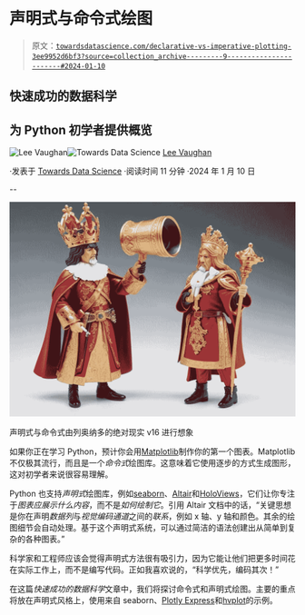 # 声明式与命令式绘图

> 原文：[`towardsdatascience.com/declarative-vs-imperative-plotting-3ee9952d6bf3?source=collection_archive---------9-----------------------#2024-01-10`](https://towardsdatascience.com/declarative-vs-imperative-plotting-3ee9952d6bf3?source=collection_archive---------9-----------------------#2024-01-10)

## 快速成功的数据科学

## 为 Python 初学者提供概览

[](https://medium.com/@lee_vaughan?source=post_page---byline--3ee9952d6bf3--------------------------------)![Lee Vaughan](https://medium.com/@lee_vaughan?source=post_page---byline--3ee9952d6bf3--------------------------------)[](https://towardsdatascience.com/?source=post_page---byline--3ee9952d6bf3--------------------------------)![Towards Data Science](https://towardsdatascience.com/?source=post_page---byline--3ee9952d6bf3--------------------------------) [Lee Vaughan](https://medium.com/@lee_vaughan?source=post_page---byline--3ee9952d6bf3--------------------------------)

·发表于 [Towards Data Science](https://towardsdatascience.com/?source=post_page---byline--3ee9952d6bf3--------------------------------) ·阅读时间 11 分钟 ·2024 年 1 月 10 日

--

![](img/ad785aa5605ee5542cbfea4535622f7e.png)

声明式与命令式由列奥纳多的绝对现实 v16 进行想象

如果你正在学习 Python，预计你会用[Matplotlib](https://matplotlib.org/)制作你的第一个图表。Matplotlib 不仅极其流行，而且是一个*命令式*绘图库。这意味着它使用逐步的方式生成图形，这对初学者来说很容易理解。

Python 也支持*声明式*绘图库，例如[seaborn](https://seaborn.pydata.org/)、[Altair](https://altair-viz.github.io/)和[HoloViews](https://holoviews.org/Reference_Manual/index.html)，它们让你专注于*图表应展示什么内容*，而不是*如何绘制它*。引用 Altair 文档中的话，“关键思想是你在声明*数据列*与*视觉编码通道*之间的*联系*，例如 x 轴、y 轴和颜色。其余的绘图细节会自动处理。基于这个声明式系统，可以通过简洁的语法创建出从简单到复杂的各种图表。”

科学家和工程师应该会觉得声明式方法很有吸引力，因为它能让他们把更多时间花在实际工作上，而不是编写代码。正如我喜欢说的，“科学优先，编码其次！”

在这篇*快速成功的数据科学*文章中，我们将探讨命令式和声明式绘图。主要的重点将放在声明式风格上，使用来自 seaborn、[Plotly Express](https://plotly.com/python/plotly-express/)和[hvplot](https://hvplot.holoviz.org/)的示例。

